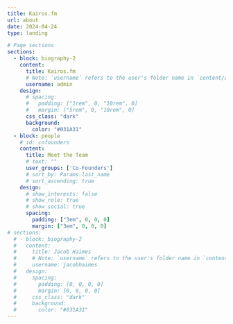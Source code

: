 ```yaml
---
title: Kairos.fm
url: about
date: 2024-04-24
type: landing

# Page sections
sections:
  - block: biography-2
    content:
      title: Kairos.fm
      # Note: `username` refers to the user's folder name in `content/authors/`
      username: admin
    design:
      # spacing:
      #   padding: ["1rem", 0, "10rem", 0]
      #   margin: ["5rem", 0, "10rem", 0]
      css_class: "dark"
      background:
        color: "#031A31"
  - block: people
    # id: cofounders
    content:
      title: Meet the Team
      # text: ""
      user_groups: ['Co-Founders']
      # sort_by: Params.last_name
      # sort_ascending: true
    design:
      # show_interests: false
      # show_role: true
      # show_social: true
      spacing:
        padding: ["3em", 0, 0, 0]
        margin: ["3em", 0, 0, 0]
# sections:
  # - block: biography-2
  #   content:
  #     title: Jacob Haimes
  #     # Note: `username` refers to the user's folder name in `content/authors/`
  #     username: jacobhaimes
  #   design:
  #     spacing:
  #       padding: [0, 0, 0, 0]
  #       margin: [0, 0, 0, 0]
  #     css_class: "dark"
  #     background:
  #       color: "#031A31"
---
```

